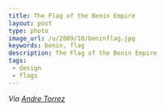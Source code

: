 ```yaml
---
title: The Flag of the Benin Empire
layout: post
type: photo
image_url: /u/2009/10/beninflag.jpg
keywords: benin, flag
description: The Flag of the Benin Empire
tags:
 - design
 - flags
---
```

_Via [Andre Torrez][1]_

[1]:http://notes.torrez.org/2009/09/this-is-a-flag.html